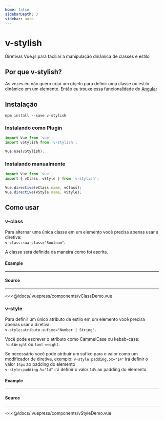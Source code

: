 ```yaml
---
home: false
sidebarDepth: 3
sidebar: auto
---
```


# v-stylish

Diretivas Vue.js para faciliar a manipulação dinâmica de classes e estilo

## Por que v-stylish?

As vezes eu não quero criar um objeto para definir uma classe ou estilo dinâmico em um elemento.
Então eu trouxe essa funcionalidade do [Angular](https://angular.io/guide/template-syntax#binding-targets)


## Instalação

```
npm install --save v-stylish
```

### Instalando como Plugin

```js
import Vue from 'vue';
import vStylish from 'v-stylish';

Vue.use(vStylish);
```

### Instalando manualmente
```js
import Vue from 'vue';
import { vClass, vStyle } from 'v-stylish';
  
Vue.directive(vClass.name, vClass);
Vue.directive(vStyle.name, vStyle);
```

## Como usar

### v-class
Para alternar uma única classe em um elemento você precisa apenas usar a diretiva:  
`v-class:sua-class="Boolean"`.  

A classe será definida da maneira como foi escrita.


#### Example
---

<v-class-demo />

#### Source
---

<<<@/docs/.vuepress/components/vClassDemo.vue

### v-style

Para definir um único atributo de estilo em um elemento você precisa apenas usar a diretiva:  
`v-style:atributo.sufixo="Number | String"`.  

Você pode escrever o atributo como CammelCase ou kebab-case: `fontWeight` ou `font-weight`.   

Se necessário você pode atribuir um sufixo para o valor como um modificador de diretiva, exemplo:
`v-style:padding.px="14"` irá definir o valor `14px` ao padding do elemento  
`v-style:padding.%="14"` irá definir o valor `14%` ao padding do elemento

#### Example
---

<v-style-demo />

#### Source
---

<<<@/docs/.vuepress/components/vStyleDemo.vue